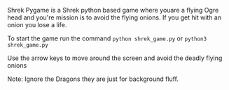 Shrek Pygame is a Shrek python based game where youare a  flying Ogre head and you're mission is to avoid the flying onions. If you get hit with an onion you lose a life.


To start the game run the command `python shrek_game.py` or `python3 shrek_game.py`

Use the arrow keys to move around the screen and avoid the deadly flying onions                                                                 

Note: Ignore the Dragons they are just for background fluff.